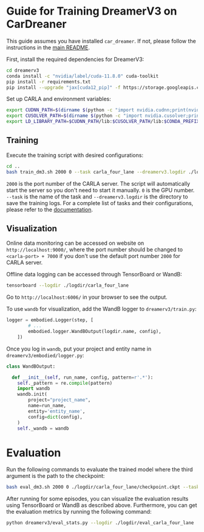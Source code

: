 # Guide for Training DreamerV3 on CarDreaner

This guide assumes you have installed ``car_dreamer``. If not, please follow the instructions in the [main README](../README.md).

First, install the required dependencies for DreamerV3:
```bash
cd dreamerv3
conda install -c "nvidia/label/cuda-11.8.0" cuda-toolkit
pip install -r requirements.txt
pip install --upgrade "jax[cuda12_pip]" -f https://storage.googleapis.com/jax-releases/jax_cuda_releases.html
```

Set up CARLA and environment variables:
```bash
export CUDNN_PATH=$(dirname $(python -c "import nvidia.cudnn;print(nvidia.cudnn.__file__)"))
export CUSOLVER_PATH=$(dirname $(python -c "import nvidia.cusolver;print(nvidia.cusolver.__file__)"))
export LD_LIBRARY_PATH=$CUDNN_PATH/lib:$CUSOLVER_PATH/lib:$CONDA_PREFIX/lib:$LD_LIBRARY_PATH
```

## Training

Execute the training script with desired configurations:
```bash
cd ..
bash train_dm3.sh 2000 0 --task carla_four_lane --dreamerv3.logdir ./logdir/carla_four_lane
```

``2000`` is the port number of the CARLA server. The script will automatically start the server so you don't need to start it manually.
``0`` is the GPU number.
``--task`` is the name of the task and ``--dreamerv3.logdir`` is the directory to save the training logs. For a complete list of tasks and their configurations, please refer to the [documentation](https://car-dreamer.readthedocs.io/en/latest/tasks.html).

## Visualization

Online data monitoring can be accessed on website on ``http://localhost:9000/``, where the port number should be changed to ``<carla-port> + 7000`` if you don't use the default port number ``2000`` for CARLA server.

Offline data logging can be accessed through TensorBoard or WandB:
```bash
tensorboard --logdir ./logdir/carla_four_lane
```

Go to ``http://localhost:6006/`` in your browser to see the output.

To use ``wandb`` for visualization, add the WandB logger to ``dreamerv3/train.py``:
```python
logger = embodied.Logger(step, [
        # ...
        embodied.logger.WandBOutput(logdir.name, config),
    ])
```

Once you log in ``wandb``, put your project and entity name in ``dreamerv3/embodied/logger.py``:
```python
class WandBOutput:

  def __init__(self, run_name, config, pattern=r'.*'):
    self._pattern = re.compile(pattern)
    import wandb
    wandb.init(
        project="project_name",
        name=run_name,
        entity='entity_name',
        config=dict(config),
    )
    self._wandb = wandb
```

# Evaluation

Run the following commands to evaluate the trained model where the third argument is the path to the checkpoint:

```bash
bash eval_dm3.sh 2000 0 ./logdir/carla_four_lane/checkpoint.ckpt --task carla_four_lane --dreamerv3.logdir ./logdir/eval_carla_four_lane
```

After running for some episodes, you can visualize the evaluation results using TensorBoard or WandB as described above. Furthermore, you can get the evaluation metrics by running the following command:

```bash
python dreamerv3/eval_stats.py --logdir ./logdir/eval_carla_four_lane
```

